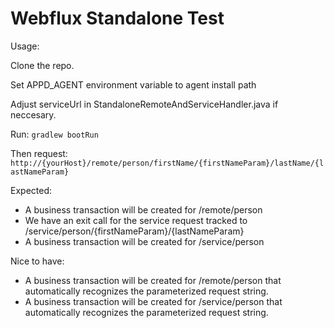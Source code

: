 # Webflux Standalone Test

Usage:
<p> Clone the repo. </p>

<p>Set APPD_AGENT environment variable to agent install path</p>

<p>Adjust serviceUrl in StandaloneRemoteAndServiceHandler.java if neccesary.</p>

Run:
    `gradlew bootRun`

Then request:
   `http://{yourHost}/remote/person/firstName/{firstNameParam}/lastName/{lastNameParam}`

Expected:
- A business transaction will be created for /remote/person
- We have an exit call for the service request tracked to /service/person/{firstNameParam}/{lastNameParam}
- A business transaction will be created for /service/person

Nice to have:
- A business transaction will be created for /remote/person that automatically recognizes the parameterized request string.
- A business transaction will be created for /service/person that automatically recognizes the parameterized request string.
